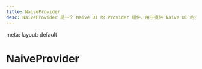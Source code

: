 ```yaml
---
title: NaiveProvider
desc: NaiveProvider 是一个 Naive UI 的 Provider 组件，用于提供 Naive UI 的主题配置。
---
```


<route lang="yaml">
meta:
  layout: default
</route>

# NaiveProvider



<script setup>
    import { defineComponent } from 'vue'
    import NaiveProvider from '@/examples/Provider/NaiveProvider.vue?raw'

    import 'highlight.js/lib/common';
    import hljsVuePlugin from "@highlightjs/vue-plugin";

    defineComponent({
        components: {
            highlightjs: hljsVuePlugin.component
        }
    })
    // highlight(NaiveProvider)
</script>

<!-- {{ NaiveProvider }} -->

<highlightjs language="xml" :code="NaiveProvider" />
